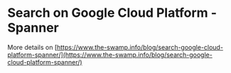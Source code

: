 # Search on Google Cloud Platform - Spanner

More details on [https://www.the-swamp.info/blog/search-google-cloud-platform-spanner/](https://www.the-swamp.info/blog/search-google-cloud-platform-spanner/)